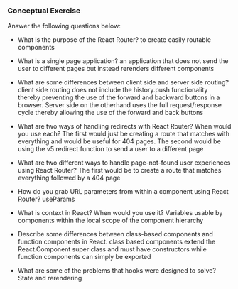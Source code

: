 ### Conceptual Exercise

Answer the following questions below:

- What is the purpose of the React Router?
to create easily routable components

- What is a single page application?
an application that does not send the user to different pages but instead rerenders different components

- What are some differences between client side and server side routing?
client side routing does not include the history.push functionality thereby preventing the use of the forward and backward buttons in a browser. Server side on the otherhand uses the full request/response cycle thereby allowing the use of the forward and back buttons

- What are two ways of handling redirects with React Router? When would you use each?
The first would just be creating a route that matches with everything and would be useful for 404 pages. The second would be using the v5 redirect function to send a user to a different page

- What are two different ways to handle page-not-found user experiences using React Router? 
The first would be to create a route that matches everything followed by a 404 page

- How do you grab URL parameters from within a component using React Router?
useParams

- What is context in React? When would you use it?
Variables usable by components within the local scope of the component hierarchy

- Describe some differences between class-based components and function
  components in React.
  class based components extend the React.Component super class and must have constructors while function components can simply be exported

- What are some of the problems that hooks were designed to solve?
State and rerendering
